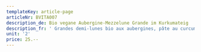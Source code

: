 ```yaml
---
templateKey: article-page
articleNr: BVITA007
description_de: Bio vegane Aubergine-Mezzelune Grande im Kurkumateig
description_fr: ' Grandes demi-lunes bio aux aubergines, pâte au curcuma'
unit: '2'
price: 25.--
---
```


